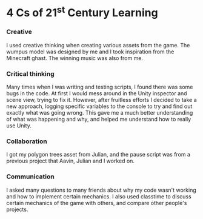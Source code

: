 # 4 Cs of 21<sup>st</sup> Century Learning

### Creative

I used creative thinking when creating various assets from the game. The wumpus model was designed by me and I took inspiration from the Minecraft ghast. The winning music was also from me.  

### Critical thinking

Many times when I was writing and testing scripts, I found there was some bugs in the code. At first I would mess around in the Unity inspector and scene view, trying to fix it. However, after fruitless efforts I decided to take a new approach, logging specific variables to the console to try and find out exactly what was going wrong. This gave me a much better understanding of what was happening and why, and helped me understand how to really use Unity.

### Collaboration

I got my polygon trees asset from Julian, and the pause script was from a previous project that Aavin, Julian and I worked on.

### Communication

I asked many questions to many friends about why my code wasn't working and how to implement certain mechanics. I also used classtime to discuss certain mechanics of the game with others, and compare other people's projects. 
